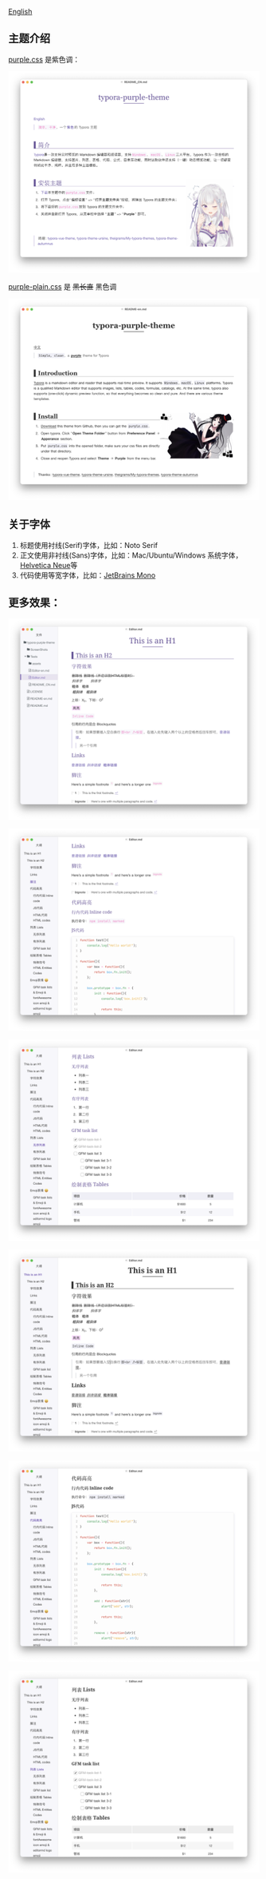 [English](./README-en.md)

## 主题介绍

[purple.css](purple.css) 是紫色调：

![purple.css](./ScreenShots/1.png)

[purple-plain.css](purple-plain.css) 是 ~~黑长直~~ 黑色调

![purple-plain.css](./ScreenShots/2.png)

## 关于字体

1. 标题使用衬线(Serif)字体，比如：Noto Serif
2. 正文使用非衬线(Sans)字体，比如：Mac/Ubuntu/Windows 系统字体，[Helvetica Neue](https://freefontsdownload.net/free-helveticaneue-font-74318.htm)等
3. 代码使用等宽字体，比如：[JetBrains Mono](https://www.jetbrains.com/lp/mono/)

## 更多效果：

![3](./ScreenShots/3.png)

![4](./ScreenShots/4.png)

![5](./ScreenShots/5.png)

![6](./ScreenShots/6.png)

![7](./ScreenShots/7.png)

![8](./ScreenShots/8.png)